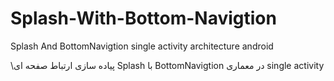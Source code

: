 # Splash-With-Bottom-Navigtion 
Splash And BottomNavigtion   single activity architecture android

\پیاده سازی ارتباط صفحه ای Splash با  BottomNavigtion در معماری  single activity
